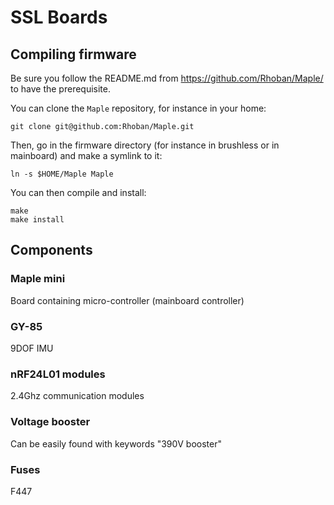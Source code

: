 # SSL Boards

## Compiling firmware

Be sure you follow the README.md from https://github.com/Rhoban/Maple/ to have the prerequisite.

You can clone the `Maple` repository, for instance in your home:

    git clone git@github.com:Rhoban/Maple.git

Then, go in the firmware directory (for instance in brushless or in mainboard) and make a symlink to it:

    ln -s $HOME/Maple Maple

You can then compile and install:

    make
    make install


## Components

### Maple mini

Board containing micro-controller (mainboard controller)

### GY-85

9DOF IMU

### nRF24L01 modules

2.4Ghz communication modules

### Voltage booster

Can be easily found with keywords "390V booster"

### Fuses

F447
